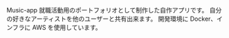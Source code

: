 Music-app
就職活動用のポートフォリオとして制作した自作アプリです。 自分の好きなアーティストを他のユーザーと共有出来ます。
開発環境に Docker、インフラに AWS を使用しています。
